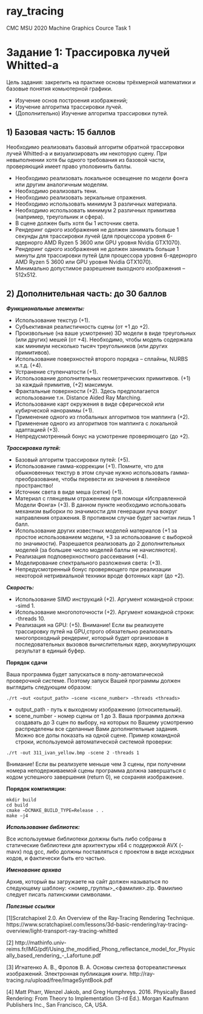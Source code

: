 # ray_tracing
CMC MSU 2020 Machine Graphics Cource Task 1

<h1>Задание 1: Трассировка лучей Whitted-а</h1>

Цель задания: закрепить на практике основы трёхмерной математики и базовые понятия комьютерной графики.
* Изучение основ построения изображений;
* Изучение алгоритма трассировки лучей.
* (Дополнительно) Изучение алгоритма трассировки путей.

<h2>1) Базовая часть: 15 баллов</h2>

Необходимо реализовать базовый алгоритм обратной трассировки лучей Whitted-а и визуализировать им некоторую сцену. При невыполнении хотя бы одного требования из
базовой части, проверяющий имеет право уполовинить баллы.

* Необходимо реализовать локальное освещение по модели фонга или другим аналогичным моделям.
* Необходимо реализовать тени.
* Необходимо реализовать зеркальные отражения.
* Необходимо использовать минимум 3 различных материала.
* Необходимо использовать минимум 2 различных примитива (например, треугольник
и сфера).
* В сцене должен быть хотя бы 1 источник света.
* Рендеринг одного изображения не должен занимать больше 1 секунды для трассировки лучей (для процессора уровня 6-ядернорго AMD Ryzen 5 3600 или GPU уровня
Nvidia GTX1070).
* Рендеринг одного изображения не должен занимать больше 1 минуты для трассировки путей (для процессора уровня 6-ядернорго AMD Ryzen 5 3600 или GPU уровня
Nvidia GTX1070).
* Минимально допустимое разрешение выходного изображения – 512x512.

<h2>2) Дополнительная часть: до 30 баллов</h2>

***Функциональные элементы:***

* Использование текстур (+1).
* Субъективная реалистичность сцены (от +1 до +2).
* Произвольные (на ваше усмотрение) 3D модели в виде треугольных (или других)
мешей (от +4). Необходимо, чтобы модель содержала как минимум несколько тысяч
треугольников (или других примитивов).
* Использование поверхностей второго порядка – сплайны, NURBS и.т.д. (+4).
* Устранение ступенчатости (+1).
* Использование дополнительных геометрических примитивов. (+1) за каждый примитив, (+2) максимум.
* Фрактальные поверхности (+2). Здесь предполагается использование т.н. Distance
Aided Ray Marching.
* Использование карт окружения в виде сферической или кубирческой нанораммы
(+1).
* Применение одного из глобальных алгоритмов тон маппинга (+2).
* Применение одного из алгоритмов тон маппинга с локальной адаптацией (+3).
* Непредусмотренный бонус на усмотрение проверяющего (до +2).

***Трассировка путей:***

* Базовый алгоритм трассировки путей: (+5).
* Использование гамма-коррекции (+1). Помните, что для обыкновенных текстур в
этом случае нужно использовать гамма-преобразование, чтобы перевести их значения в линейное пространство!
* Источник света в виде меша (сетки) (+1).
* Материал с глянцевым отражением при помощи «Исправленной Модели Фонга»
(+3). В данном пункте необходимо использовать механизм выборки по значимости
для генерации луча вокруг направления отражения. В противном случае будет засчитан лишь 1 балл.
* Использование других известных моделей материалов (+1 за простое использованием модели, +3 за использование с выборкой по значимости). Разрешается реализовать до 2 дополнительных моделей (за большее число моделей баллы не начисляются).
* Реализация подповерхностного рассеивания (+4).
* Моделирование спектрального разложения света: (+3).
* Непредусмотренный бонус проверяющего при реализации некоторой нетривиальной
техники вроде фотонных карт (до +2).

***Скорость:***

* Использование SIMD инструкций (+2). Аргумент командной строки: -simd 1.
* Использование многопоточности (+2). Аргумент командной строки: -threads 10.
* Реализация на GPU: (+5). Внимание! Если вы реализуете трассировку путей на
GPU,строго обязательно реализовать многопроходный рендеринг, который будет организован в последовательных вызовов вычислительных ядер, аккумулирующих результат в единый буфер.

**Порядок сдачи**

Ваша программа будет запускаться в полу-автоматической проверочной системе. Поэтому
запуск Вашей программы должен выглядить следующим образом:
```
./rt −out <output_path> −scene <scene_number> −threads <threads>
```
* output_path - путь к выходному изображению (относительный).
* scene_number - номер сцены от 1 до 3. Ваша программа должна создавать до 3 сцен
по выбору, на которых по Вашему усмотрению распределены все сделанные Вами
дополнительные задания. Можно все допы показать на одной сцене.
Пример командной строки, используемой автоматической системой проверки:
```
./rt -out 311_ivan_yellow.bmp -scene 2 -threads 1
```
Внимание! Если вы реализуете меньше чем 3 сцены, при получении номера неподерживаемой сцены программа должна завершаться с кодом успешного завершения (return
0), не сохраняя изображение.

**Порядок компиляции:**

```
mkdir build
cd build
cmake −DCMAKE_BUILD_TYPE=Release . .
make −j4
```

***Использование библиотек:***

Все используемые библиотеки должны быть либо собраны в статические библиотеки
для архитектуры x64 c поддержкой AVX (-mavx) под gcc, либо должны поставляться с
проектом в виде исходных кодов, и фактически быть его частью.

***Именование архива***

Архив, который вы загружаете на сайт должен называться по следующему шаблону:
<номер_группы>_<фамилия>.zip. Фамилию следует писать латинскими символами.

***Полезные ссылки***

<p>[1]Scratchapixel 2.0. An Overview of the Ray-Tracing Rendering Technique. https://www.scratchapixel.com/lessons/3d-basic-rendering/ray-tracing-overview/light-transport-ray-tracing-whitted</p>
<p>[2] http://mathinfo.univ-reims.fr/IMG/pdf/Using_the_modified_Phong_reflectance_model_for_Physically_based_rendering_-_Lafortune.pdf</p>
<p>[3] Игнатенко А. В., Фролов В. А. Основы синтеза фотореалистичных изображений. Электронная публикация книги. http://ray-tracing.ru/upload/free/ImageSyntBook.pdf</p>
<p>[4] Matt Pharr, Wenzel Jakob, and Greg Humphreys. 2016. Physically Based Rendering: From
Theory to Implementation (3-rd Ed.). Morgan Kaufmann Publishers Inc., San Francisco, CA,
USA.</p>
